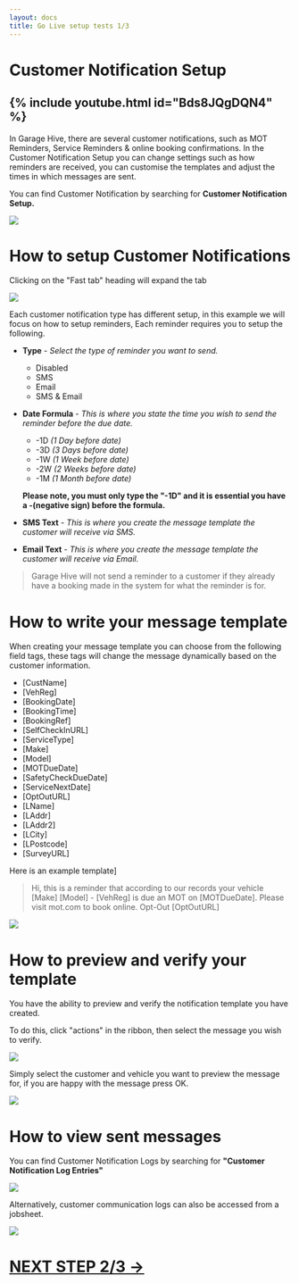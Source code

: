 ```yaml
---
layout: docs
title: Go Live setup tests 1/3
---
```


#   Customer Notification Setup  

 {% include youtube.html id="Bds8JQgDQN4" %}
---

In Garage Hive, there are several customer notifications, such as MOT Reminders, Service Reminders & online booking confirmations. In the Customer Notification Setup you can change settings such as how reminders are received, you can customise the templates and adjust the times in which messages are sent. 

You can find Customer Notification by searching for **Customer Notification Setup.**

![](media/serarch-cust-not-set.png)

# How to setup Customer Notifications

Clicking on the "Fast tab" heading will expand the tab 

![](media/cust-not-set-1.png)

Each customer notification type has different setup, in this example we will focus on how to setup reminders, Each reminder requires you to setup the following.
* **Type** - _Select the type of reminder you want to send._
    * Disabled
    * SMS
    * Email
    * SMS & Email

*  **Date Formula** - _This is where you state the time you wish to send the reminder before the due date._
    * -1D _(1 Day before date)_
    * -3D _(3 Days before date)_
    * -1W _(1 Week before date)_
    * -2W _(2 Weeks before date)_
    * -1M _(1 Month before date)_

    **Please note, you must only type the "-1D" and it is essential you have a -(negative sign) before the formula.**

*  **SMS Text** - _This is where you create the message template the customer will receive via SMS._

*  **Email Text** - _This is where you create the message template the customer will receive via Email._

>Garage Hive will not send a reminder to a customer if they already have a booking made in the system for what the reminder is for. 

# How to write your message template

When creating your message template you can choose from the following field tags, these tags will change the message dynamically based on the customer information.

* [CustName]
* [VehReg]
* [BookingDate]
* [BookingTime]
* [BookingRef]
* [SelfCheckInURL]
* [ServiceType]
* [Make]
* [Model]
* [MOTDueDate]
* [SafetyCheckDueDate]
* [ServiceNextDate]
* [OptOutURL]
* [LName]
* [LAddr]
* [LAddr2]
* [LCity]
* [LPostcode]
* [SurveyURL]

Here is an example template]
> Hi, this is a reminder that according to our records your vehicle [Make] [Model] - [VehReg] is due an MOT on [MOTDueDate]. Please visit mot.com to book online. Opt-Out [OptOutURL]

![](media/garagehive-customer-notification-setup-required.png)


# How to preview and verify your template

You have the ability to preview and verify the  notification template you have created.

To do this, click "actions" in the ribbon, then select the message you wish to verify. 

![](media/garagehive-customer-notification-setup-verify.png)

Simply select the customer and vehicle you want to preview the message for, if you are happy with the message press OK. 

![](media/garagehive-customer-notification-setup-fields.png)

# How to view sent messages

You can find Customer Notification Logs by searching for **"Customer Notification Log Entries"**

![](media/garagehive-customer-notification-log.png)

Alternatively, customer communication logs can also be accessed from a jobsheet.

![](media/garagehive-customer-notification-log-jobsheet.png)

# [NEXT STEP 2/3 ->](/docs/golive-test-sms-email.html)